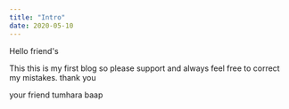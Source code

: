 ```yaml
---
title: "Intro"
date: 2020-05-10
---
```


Hello friend's

This this is my first blog so please support and always feel free to correct my mistakes.
thank you

your friend
tumhara baap
